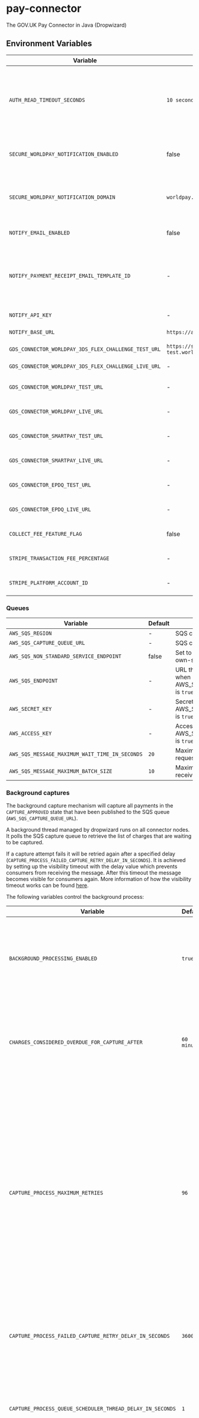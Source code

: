 # pay-connector
The GOV.UK Pay Connector in Java (Dropwizard)


## Environment Variables

| Variable | Default | Purpose |
|---------|---------|---------|
| `AUTH_READ_TIMEOUT_SECONDS` | `10 seconds` | the timeout before the resource responds with an awaited auth response (202), so that frontend can choose to show a spinner and poll for auth response. Supports any duration parsable by dropwizard [Duration](https://github.com/dropwizard/dropwizard/blob/master/dropwizard-util/src/main/java/io/dropwizard/util/Duration.java)|
| `SECURE_WORLDPAY_NOTIFICATION_ENABLED` | false | whether to filter incoming notifications by domain; they will be rejected with a 403 unless they match the required domain |
| `SECURE_WORLDPAY_NOTIFICATION_DOMAIN` | `worldpay.com` | incoming requests will have a reverse DNS lookup done on their domain. They must resolve to a domain with this suffix (see `DnsUtils.ipMatchesDomain()`) |
| `NOTIFY_EMAIL_ENABLED` | false | Whether confirmation emails will be sent using GOV.UK Notify |
| `NOTIFY_PAYMENT_RECEIPT_EMAIL_TEMPLATE_ID` | - | ID of the email template specified in the GOV.UK Notify to be used for sending emails. An email template can accept personalisation (placeholder values which are passed in by the code). |
| `NOTIFY_API_KEY` | - | API Key for the account created at GOV.UK Notify |
| `NOTIFY_BASE_URL` | `https://api.notifications.service.gov.uk` | Base URL of GOV.UK Notify API to be used|
| `GDS_CONNECTOR_WORLDPAY_3DS_FLEX_CHALLENGE_TEST_URL` | `https://secure-test.worldpay.com/shopper/3ds/challenge.html` | Pointing to Worldpay's TEST 3ds flex challenge URL. |
| `GDS_CONNECTOR_WORLDPAY_3DS_FLEX_CHALLENGE_LIVE_URL` | - | Pointing to Worldpay's LIVE 3ds flex challenge URL. |
| `GDS_CONNECTOR_WORLDPAY_TEST_URL` | - | Pointing to the TEST gateway URL of Worldpay payment provider. |
| `GDS_CONNECTOR_WORLDPAY_LIVE_URL` | - | Pointing to the LIVE gateway URL of Worldpay payment provider. |
| `GDS_CONNECTOR_SMARTPAY_TEST_URL` | - | Pointing to the TEST gateway URL of Smartpay payment provider. |
| `GDS_CONNECTOR_SMARTPAY_LIVE_URL` | - | Pointing to the LIVE gateway URL of Smartpay payment provider. |
| `GDS_CONNECTOR_EPDQ_TEST_URL` | - | Pointing to the TEST gateway URL of ePDQ payment provider. |
| `GDS_CONNECTOR_EPDQ_LIVE_URL` | - | Pointing to the LIVE gateway URL of ePDQ payment provider. |
| `COLLECT_FEE_FEATURE_FLAG` | false | enable or disable collecting fees for the Stripe payment gateway. |
| `STRIPE_TRANSACTION_FEE_PERCENTAGE` | - | percentage of total charge amount to recover GOV.UK Pay platform costs. |
| `STRIPE_PLATFORM_ACCOUNT_ID` | - | the account ID for the Stripe Connect GOV.UK Pay platform. |


### Queues
| Variable | Default | Purpose |
|---------|---------|---------|
| `AWS_SQS_REGION`            | - | SQS capture queue region |
| `AWS_SQS_CAPTURE_QUEUE_URL` | - | SQS capture queue URL  |
| `AWS_SQS_NON_STANDARD_SERVICE_ENDPOINT`  | false | Set to true to use non standard (eg: http://my-own-sqs-endpoint) SQS endpoint |
| `AWS_SQS_ENDPOINT`          | - |  URL that is the entry point for SQS. Only required when AWS_SQS_NON_STANDARD_SERVICE_ENDPOINT is `true` |
| `AWS_SECRET_KEY`            | - | Secret key. Only required when AWS_SQS_NON_STANDARD_SERVICE_ENDPOINT is `true` |
| `AWS_ACCESS_KEY`            | - | Access key. Only required when AWS_SQS_NON_STANDARD_SERVICE_ENDPOINT is `true`|
| `AWS_SQS_MESSAGE_MAXIMUM_WAIT_TIME_IN_SECONDS` | `20` | Maximum wait time for long poll message requests to queue. |
| `AWS_SQS_MESSAGE_MAXIMUM_BATCH_SIZE` | `10` | Maximum number of messages that should be received in an individual message batch. |

### Background captures

The background capture mechanism will capture all payments in the `CAPTURE_APPROVED` state that have been published to
the SQS queue (`AWS_SQS_CAPTURE_QUEUE_URL`).

A background thread managed by dropwizard runs on all connector nodes. It polls the SQS capture queue to retrieve the
 list of charges that are waiting to be captured.

If a capture attempt fails it will be retried again after a specified delay (`CAPTURE_PROCESS_FAILED_CAPTURE_RETRY_DELAY_IN_SECONDS`).
It is achieved by setting up the visibility timeout with the delay value which prevents consumers from receiving the message.
After this timeout the message becomes visible for consumers again.
More information of how the visibility timeout works can be found [here](https://docs.aws.amazon.com/AWSSimpleQueueService/latest/SQSDeveloperGuide/sqs-visibility-timeout.html).

The following variables control the background process:

| Variable | Default | Purpose |
|---------|---------|---------|
| `BACKGROUND_PROCESSING_ENABLED` | `true` | enables registering scheduled processes - at the moment it includes only queue based capture methods |
| `CHARGES_CONSIDERED_OVERDUE_FOR_CAPTURE_AFTER` | `60 minutes` | this value is used for calculating the metric gauge of messages awaiting capture (not attempted within this interval) |
| `CAPTURE_PROCESS_MAXIMUM_RETRIES` | `96` | connector keeps track of the number of times capture has been attempted for each charge. If a charge fails this number of times or more it will be marked as a permanent failure. An error log message will be written as well. This should *never* happen and if it does it should be investigated. |
| `CAPTURE_PROCESS_FAILED_CAPTURE_RETRY_DELAY_IN_SECONDS` | `3600` | the duration in seconds that a message should be deferred before it should be retried. |
| `CAPTURE_PROCESS_QUEUE_SCHEDULER_THREAD_DELAY_IN_SECONDS` | `1` | the duration in seconds that the queue message receiver should wait between running threads. |
| `CAPTURE_PROCESS_QUEUE_SCHEDULER_NUMBER_OF_THREADS` | `1` | the number of polling threads started by the queue message scheduler. |

## Graceful shutdown
When the connector is being stopped it needs to gracefully terminate its background tasks (managed in `QueueMessageReceiver`).
The main concern it to drain the in-memory queue that stores all the state transition events. Killing the emitter task
(that reads from this in-memory queue) without making sure the queue is empty would cause state transition events to be
lost and Ledger not having the full history of changes that happened to the payment.
The current logic will check whether the emitter process is being ready for shutdown (by verifying whether the queue is
empty) before actually invoking it.
In order to make sure that it eventually happens there is a limit to the number of checks.

Example log from the connector shutdown:
 ```shell script
[2019-08-27 10:53:01.231] [thread=Thread-1] [logger=u.g.p.c.p.s.CardExecutorService] - Shutting down CardExecutorService
[2019-08-27 10:53:01.285] [thread=Thread-1] [logger=u.g.p.c.p.s.CardExecutorService] - Awaiting for CardExecutorService threads to terminate
[2019-08-27 10:53:01.369] [thread=Thread-11] [logger=o.e.j.s.AbstractConnector] - Stopped application@72fedd85{HTTP/1.1,[http/1.1]}{0.0.0.0:9300}
[2019-08-27 10:53:01.400] [thread=Thread-11] [logger=o.e.j.s.AbstractConnector] - Stopped admin@5cd9439a{HTTP/1.1,[http/1.1]}{0.0.0.0:9301}
[2019-08-27 10:53:01.405] [thread=Thread-11] [logger=o.e.j.s.h.ContextHandler] - Stopped i.d.j.MutableServletContextHandler@2b843043{/,null,UNAVAILABLE}
[2019-08-27 10:53:01.455] [thread=Thread-11] [logger=o.e.j.s.h.ContextHandler] - Stopped i.d.j.MutableServletContextHandler@35ac70a{/,null,UNAVAILABLE}
[2019-08-27 10:53:01.460] [thread=Thread-11] [logger=u.g.p.c.q.m.QueueMessageReceiver] - State transition receiver is not ready for shutdown
[2019-08-27 10:53:01.514] [thread=Thread-11] [logger=u.g.p.c.q.m.QueueMessageReceiver] - State transition receiver is not ready for shutdown
[2019-08-27 10:53:01.561] [thread=payment-state-transition-message-poller] [logger=u.g.p.c.e.StateTransitionEmitterProcess] - Emitted new state transition event for [eventId=0] [eventType=PaymentCreated]
[2019-08-27 10:53:01.563] [thread=payment-state-transition-message-poller] [logger=u.g.p.c.e.StateTransitionEmitterProcess] - Emitted new state transition event for [eventId=9] [eventType=PaymentCreated]
[2019-08-27 10:53:01.564] [thread=Thread-11] [logger=u.g.p.c.q.m.QueueMessageReceiver] - State transition receiver is not ready for shutdown
[2019-08-27 10:53:01.566] [thread=payment-state-transition-message-poller] [logger=u.g.p.c.e.StateTransitionEmitterProcess] - Emitted new state transition event for [eventId=8] [eventType=PaymentCreated]
[2019-08-27 10:53:01.568] [thread=payment-state-transition-message-poller] [logger=u.g.p.c.e.StateTransitionEmitterProcess] - Emitted new state transition event for [eventId=7] [eventType=PaymentCreated]
[2019-08-27 10:53:01.570] [thread=payment-state-transition-message-poller] [logger=u.g.p.c.e.StateTransitionEmitterProcess] - Emitted new state transition event for [eventId=6] [eventType=PaymentCreated]
[2019-08-27 10:53:01.573] [thread=payment-state-transition-message-poller] [logger=u.g.p.c.e.StateTransitionEmitterProcess] - Emitted new state transition event for [eventId=5] [eventType=PaymentCreated]
[2019-08-27 10:53:01.574] [thread=payment-state-transition-message-poller] [logger=u.g.p.c.e.StateTransitionEmitterProcess] - Emitted new state transition event for [eventId=4] [eventType=PaymentCreated]
[2019-08-27 10:53:01.576] [thread=payment-state-transition-message-poller] [logger=u.g.p.c.e.StateTransitionEmitterProcess] - Emitted new state transition event for [eventId=3] [eventType=PaymentCreated]
[2019-08-27 10:53:01.578] [thread=payment-state-transition-message-poller] [logger=u.g.p.c.e.StateTransitionEmitterProcess] - Emitted new state transition event for [eventId=2] [eventType=PaymentCreated]
[2019-08-27 10:53:01.580] [thread=payment-state-transition-message-poller] [logger=u.g.p.c.e.StateTransitionEmitterProcess] - Emitted new state transition event for [eventId=1] [eventType=PaymentCreated]
[2019-08-27 10:53:01.617] [thread=Thread-11] [logger=u.g.p.c.q.m.QueueMessageReceiver] - State transition receiver - number of not processed messages 0

```

## Integration tests

To run the integration tests, the `DOCKER_HOST` and `DOCKER_CERT_PATH` environment variables must be set up correctly. On OS X the environment can be set up with:


## Contract tests

`$GDS_CONNECTOR_WORLDPAY_PASSWORD` and`$GDS_CONNECTOR_WORLDPAY_PASSWORD` environment variable must be set for Worldpay contract tests.
`GDS_CONNECTOR_SMARTPAY_USER`, `GDS_CONNECTOR_SMARTPAY_PASSWORD` must be set for the smartpay contract tests.

```
    eval $(boot2docker shellinit)
    eval $(docker-machine env <virtual-machine-name>)

```

The command to run all the tests is:

```
    mvn verify
```

## API Specification

The [API Specification](docs/api_specification.md) provides more detail on the paths and operations including examples.

### Tasks namespace

| Path                          | Supported Methods | Description                        |
| ----------------------------- | ----------------- | ---------------------------------- |
|[```/v1/tasks/expired-charges-sweep```](docs/api_specification.md#post-v1tasksexpired-charges-sweep)  | POST    |  Spawns a task to expire charges with a default window of 90 minutes|

### Command line tasks

There are a number of
[commands](http://www.dropwizard.io/1.1.0/docs/manual/core.html#commands)
which can run from the command line. Invoke the all-in-one jar to see a list
of the commands:

```
$ java -jar target/pay-connector-0.1-SNAPSHOT-allinone.jar
```

* `waitOnDependencies [-h] [file]` - Waits for dependent resources to become available

   positional arguments: `file` - application configuration file

* `render-state-transition-graph` - Outputs a representation of the connector state
                                    transitions as a graphviz 'dot' file

### API namespace

| Path                          | Supported Methods | Description                        |
| ----------------------------- | ----------------- | ---------------------------------- |
|[```/v1/api/accounts```](docs/api_specification.md#post-v1apiaccounts)              | POST    |  Create a new account to associate charges with            |
|[```/v1/api/accounts```](docs/api_specification.md#get-v1apiaccounts)              | GET    |  Retrieves a collection of all the accounts |
|[```/v1/api/accounts/{gatewayAccountId}```](docs/api_specification.md#get-v1apiaccountsaccountsid)     | GET    |  Retrieves an existing account without the provider credentials  |
|[```/v1/api/accounts/{accountId}/charges/{chargeId}```](docs/api_specification.md#get-v1apiaccountsaccountidchargeschargeid)                 | GET    |  Returns the charge with `chargeId`  belongs to account `accountId` |
|[```/v1/api/accounts/{accountId}/charges```](docs/api_specification.md#post-v1apiaccountsaccountidcharges)                                  | POST    |  Create a new charge for this account `accountId`           |
|[```/v1/api/accounts/{accountId}/charges```](docs/api_specification.md#get-v1apiaccountsaccountidcharges)                                  | GET    |  Searches transactions for this account `accountId` returns JSON or CSV as requested           |
|[```/v1/api/accounts/{accountId}/refunds```](docs/api_specification.md#get-v1apiaccountsaccountidrefunds)                                  | GET    |  Retrieves all refunds for this account `accountId`           |
|[```/v1/api/notifications/worldpay```](docs/api_specification.md#post-v1apinotificationsworldpay)                                  | POST |  Handle charge update notifications from Worldpay.            |
|[```/v1/api/notifications/smartpay```](docs/api_specification.md#post-v1apinotificationssmartpay)                                  | POST |  Handle charge update notifications from Smartpay.            |
|[```/v1/api/notifications/epdq```](docs/api_specification.md#post-v1apinotificationsepdq)                                  | POST |  Handle charge update notifications from ePDQ.                |
|[```/v1/api/accounts/{accountId}/charges/{chargeId}/cancel```](docs/api_specification.md#post-v1apiaccountsaccountidchargeschargeidcancel)  | POST    |  Cancels the charge with `chargeId` for account `accountId`           |
|[```/v1/api/accounts/{accountId}/charges/{chargeId}/events```](docs/api_specification.md#post-v1apiaccountsaccountidchargeschargeidevents)  | GET     |  Retrieves all the transaction history for the given `chargeId` of account `accountId`           |
|[```/v1/api/accounts/{accountId}/email-notification```](docs/api_specification.md#post-v1apiaccountsaccountidchargeschargeidevents)  | PATCH   |  Changes settings for email notifications for the given account `accountId`           |
|[```/v1/api/accounts/{accountId}/description-analytics-id```](docs/api_specification.md#patch-v1apiaccountsdescriptionanalyticsid)  | PATCH   |  Allows editing description and/or analyticsId for the given account `accountId`           |
|[```/v1/api/accounts/{accountId}/charges/{chargeId}/refunds```](docs/api_specification.md#post-v1apiaccountschargesrefunds)  | POST   |  Submits a refund for a given charge `chargeId` and a given `accountId`           |
|[```/v1/api/accounts/{accountId}/charges/{chargeId}/refunds```](docs/api_specification.md#get-v1apiaccountschargesrefunds)  | GET   |  Retrieves all refunds associated to a charge `chargeId` and a given `accountId`           |
|[```/v1/api/accounts/{accountId}/charges/{chargeId}/refunds/{refundId}```](docs/api_specification.md#get-v1apiaccountschargesrefundsrefundid)  | GET   |  Retrieves a refund by `refundId` for a given charge `chargeId` and a given `accountId`           |
|[```/v1/api/accounts/{accountId}/transactions-summary```](docs/api_specification.md#get-v1apiaccountsaccountidtransactions-summary)|GET|Retrieves payment summary totals for a given `accountId`
|[```/v1/api/accounts/{accountId}/stripe-setup```](docs/api_specification.md#get-v1apiaccountsaccountidstripe-setup)|GET|Retrieves which Stripe Connect account setup tasks have been completed for a given `accountId`
|[```/v1/api/accounts/{accountId}/stripe-setup```](docs/api_specification.md#post-v1apiaccountsaccountidstripe-setup)|POST|Updates which Stripe Connect account setup tasks have been completed for a given `accountId`
|[```/v1/api/reports/performance-report```](docs/api_specification.md#get-v1apireportsperformance-report)|GET|Retrieves performance summary |
|[```/v1/api/reports/gateway-account-performance-report```](docs/api_specification.md#get-v1apireportsgateway-account-performance-report)|GET|Retrieves performance summary segmented by gateway account |
|[```/v1/api/reports/daily-performance-report```](docs/api_specification.md#get-v1apireportsdaily-performance-report)|GET|Retrieves performance summary for a given day |

### Frontend namespace

| Path                          | Supported Methods | Description                        |
| ----------------------------- | ----------------- | ---------------------------------- |
|[```/v1/frontend/accounts/{accountId}```](docs/api_specification.md#get-v1frontendaccountsaccountid)              | GET    |  Retrieves an existing account together with the provider credentials             |
|[```/v1/frontend/accounts/{accountId}```](docs/api_specification.md#put-v1frontendaccountsaccountid)              | PUT    |  Update gateway credentials associated with this account             |
|[```/v1/frontend/charges/{chargeId}/status```](docs/api_specification.md#put-v1frontendchargeschargeidstatus)         | PUT    |  Update status of the charge     |
|[```/v1/frontend/charges/{chargeId}```](docs/api_specification.md#get-v1frontendchargeschargeid)                                  | GET |  Find out the status of a charge            |
|[```/v1/frontend/charges/{chargeId}/cards```](docs/api_specification.md#post-v1frontendchargeschargeidcards)                      | POST |  Authorise the charge with the card details            |
|[```/v1/frontend/charges/{chargeId}/capture```](docs/api_specification.md#post-v1frontendchargeschargeidcapture)                      | POST |  Confirm a card charge that was previously authorised successfully.            |
|[```/v1/frontend/charges?gatewayAccountId={gatewayAccountId}```](docs/api_specification.md#get-v1frontendchargesgatewayAccountIdgatewayAccountId)    | GET |  List all transactions for a gateway account     |
|[```/v1/frontend/tokens/{chargeTokenId}/charge```](docs/api_specification.md#get-v1frontendtokenschargetokenid)                                  | GET |  Retrieve information about a secure redirect token.            |
|[```/v1/frontend/tokens/{chargeTokenId}```](docs/api_specification.md#delete-v1frontendtokenschargetokenid)                                  | DELETE |  Delete the secure redirect token.            |

## Licence

[MIT License](LICENSE)

## Responsible Disclosure

GOV.UK Pay aims to stay secure for everyone. If you are a security researcher and have discovered a security vulnerability in this code, we appreciate your help in disclosing it to us in a responsible manner. We will give appropriate credit to those reporting confirmed issues. Please e-mail gds-team-pay-security@digital.cabinet-office.gov.uk with details of any issue you find, we aim to reply quickly.



